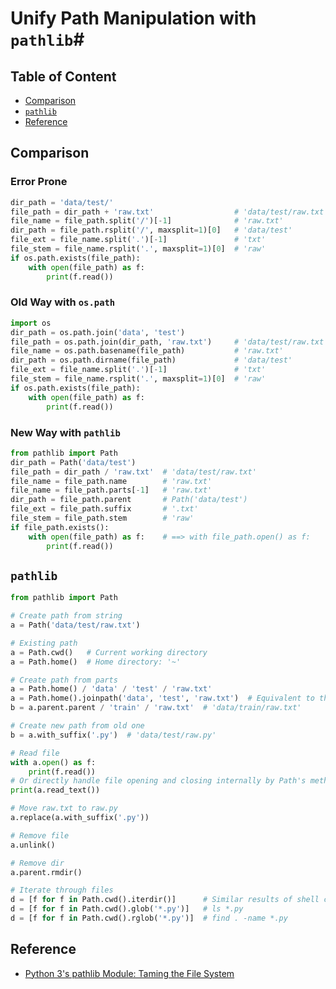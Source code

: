 # Unify Path Manipulation with `pathlib`#

## Table of Content ##

* [Comparison](#comparison)
* [`pathlib`](#pathlib)
* [Reference](#reference)


## Comparison ##

### Error Prone ###

```python
dir_path = 'data/test/'
file_path = dir_path + 'raw.txt'                  # 'data/test/raw.txt'
file_name = file_path.split('/')[-1]              # 'raw.txt'
dir_path = file_path.rsplit('/', maxsplit=1)[0]   # 'data/test'
file_ext = file_name.split('.')[-1]               # 'txt'
file_stem = file_name.rsplit('.', maxsplit=1)[0]  # 'raw'
if os.path.exists(file_path):
    with open(file_path) as f:
        print(f.read())
```

### Old Way with `os.path` ###

```python
import os
dir_path = os.path.join('data', 'test')
file_path = os.path.join(dir_path, 'raw.txt')     # 'data/test/raw.txt'
file_name = os.path.basename(file_path)           # 'raw.txt'
dir_path = os.path.dirname(file_path)             # 'data/test'
file_ext = file_name.split('.')[-1]               # 'txt'
file_stem = file_name.rsplit('.', maxsplit=1)[0]  # 'raw'
if os.path.exists(file_path):
    with open(file_path) as f:
        print(f.read())
```

### New Way with `pathlib` ###

```python
from pathlib import Path
dir_path = Path('data/test')
file_path = dir_path / 'raw.txt'  # 'data/test/raw.txt'
file_name = file_path.name        # 'raw.txt'
file_name = file_path.parts[-1]   # 'raw.txt'
dir_path = file_path.parent       # Path('data/test')
file_ext = file_path.suffix       # '.txt'
file_stem = file_path.stem        # 'raw'
if file_path.exists():
    with open(file_path) as f:    # ==> with file_path.open() as f:
        print(f.read())
```

## `pathlib` ##

```python
from pathlib import Path

# Create path from string
a = Path('data/test/raw.txt')

# Existing path
a = Path.cwd()   # Current working directory
a = Path.home()  # Home directory: '~'

# Create path from parts
a = Path.home() / 'data' / 'test' / 'raw.txt'
a = Path.home().joinpath('data', 'test', 'raw.txt')  # Equivalent to the above
b = a.parent.parent / 'train' / 'raw.txt'  # 'data/train/raw.txt'

# Create new path from old one
b = a.with_suffix('.py')  # 'data/test/raw.py'

# Read file
with a.open() as f:
    print(f.read())
# Or directly handle file opening and closing internally by Path's method
print(a.read_text())

# Move raw.txt to raw.py
a.replace(a.with_suffix('.py'))

# Remove file
a.unlink()

# Remove dir
a.parent.rmdir()

# Iterate through files
d = [f for f in Path.cwd().iterdir()]      # Similar results of shell command `ls` without '.' and '..'
d = [f for f in Path.cwd().glob('*.py')]   # ls *.py
d = [f for f in Path.cwd().rglob('*.py')]  # find . -name *.py
```


## Reference ##

* [Python 3's pathlib Module: Taming the File System](https://realpython.com/python-pathlib/)
